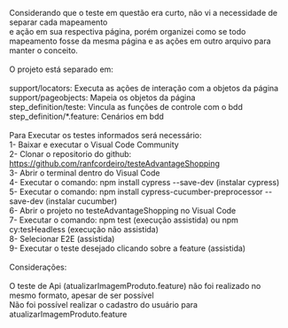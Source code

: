  
Considerando que o teste em questão era curto, não vi a necessidade de separar cada mapeamento <br>
e ação em sua respectiva página, porém organizei como se todo mapeamento fosse da mesma página e as ações em outro arquivo para manter o conceito.<br>
<br>
O projeto está separado em:<br>
<br>
support/locators: Executa as ações de interação com a objetos da página<br>
support/pageobjects: Mapeia os objetos da página<br>
step_definition/teste: Vincula as funções de controle com o bdd<br>
step_definition/*.feature: Cenários em bdd<br>
<br>
Para Executar os testes informados será necessário:<br>
1- Baixar e executar o Visual Code Community<br>
2- Clonar o repositorio do github:  https://github.com/ranfcordeiro/testeAdvantageShopping<br>
3- Abrir o terminal dentro do Visual Code<br>
4- Executar o comando: npm install cypress --save-dev (instalar cypress)<br>
5- Executar o comando: npm install cypress-cucumber-preprocessor --save-dev (instalar cucumber)<br>
6- Abrir o projeto no testeAdvantageShopping no Visual Code<br>
7- Executar o comando: npm test (execução assistida) ou npm cy:tesHeadless (execução não assistida)<br>
8- Selecionar E2E (assistida)<br>
9- Executar o teste desejado clicando sobre a feature (assistida)<br>
<br>
Considerações:<br>
<br>
O teste de Api (atualizarImagemProduto.feature) não foi realizado no mesmo formato, apesar de ser possível<br>
Não foi possível realizar o cadastro do usuário para atualizarImagemProduto.feature<br>
